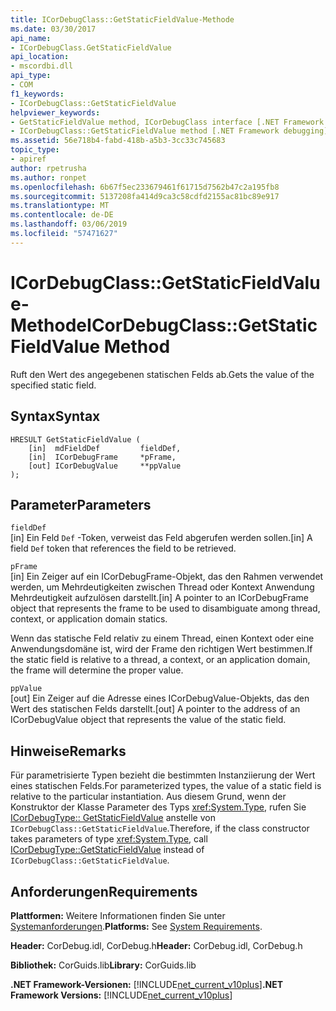 ```yaml
---
title: ICorDebugClass::GetStaticFieldValue-Methode
ms.date: 03/30/2017
api_name:
- ICorDebugClass.GetStaticFieldValue
api_location:
- mscordbi.dll
api_type:
- COM
f1_keywords:
- ICorDebugClass::GetStaticFieldValue
helpviewer_keywords:
- GetStaticFieldValue method, ICorDebugClass interface [.NET Framework debugging]
- ICorDebugClass::GetStaticFieldValue method [.NET Framework debugging]
ms.assetid: 56e718b4-fabd-418b-a5b3-3cc33c745683
topic_type:
- apiref
author: rpetrusha
ms.author: ronpet
ms.openlocfilehash: 6b67f5ec233679461f61715d7562b47c2a195fb8
ms.sourcegitcommit: 5137208fa414d9ca3c58cdfd2155ac81bc89e917
ms.translationtype: MT
ms.contentlocale: de-DE
ms.lasthandoff: 03/06/2019
ms.locfileid: "57471627"
---
```

# <a name="icordebugclassgetstaticfieldvalue-method"></a><span data-ttu-id="c5c9d-102">ICorDebugClass::GetStaticFieldValue-Methode</span><span class="sxs-lookup"><span data-stu-id="c5c9d-102">ICorDebugClass::GetStaticFieldValue Method</span></span>
<span data-ttu-id="c5c9d-103">Ruft den Wert des angegebenen statischen Felds ab.</span><span class="sxs-lookup"><span data-stu-id="c5c9d-103">Gets the value of the specified static field.</span></span>  
  
## <a name="syntax"></a><span data-ttu-id="c5c9d-104">Syntax</span><span class="sxs-lookup"><span data-stu-id="c5c9d-104">Syntax</span></span>  
  
```  
HRESULT GetStaticFieldValue (  
    [in]  mdFieldDef         fieldDef,  
    [in]  ICorDebugFrame     *pFrame,  
    [out] ICorDebugValue     **ppValue  
);  
```  
  
## <a name="parameters"></a><span data-ttu-id="c5c9d-105">Parameter</span><span class="sxs-lookup"><span data-stu-id="c5c9d-105">Parameters</span></span>  
 `fieldDef`  
 <span data-ttu-id="c5c9d-106">[in] Ein Feld `Def` -Token, verweist das Feld abgerufen werden sollen.</span><span class="sxs-lookup"><span data-stu-id="c5c9d-106">[in] A field `Def` token that references the field to be retrieved.</span></span>  
  
 `pFrame`  
 <span data-ttu-id="c5c9d-107">[in] Ein Zeiger auf ein ICorDebugFrame-Objekt, das den Rahmen verwendet werden, um Mehrdeutigkeiten zwischen Thread oder Kontext Anwendung Mehrdeutigkeit aufzulösen darstellt.</span><span class="sxs-lookup"><span data-stu-id="c5c9d-107">[in] A pointer to an ICorDebugFrame object that represents the frame to be used to disambiguate among thread, context, or application domain statics.</span></span>  
  
 <span data-ttu-id="c5c9d-108">Wenn das statische Feld relativ zu einem Thread, einen Kontext oder eine Anwendungsdomäne ist, wird der Frame den richtigen Wert bestimmen.</span><span class="sxs-lookup"><span data-stu-id="c5c9d-108">If the static field is relative to a thread, a context, or an application domain, the frame will determine the proper value.</span></span>  
  
 `ppValue`  
 <span data-ttu-id="c5c9d-109">[out] Ein Zeiger auf die Adresse eines ICorDebugValue-Objekts, das den Wert des statischen Felds darstellt.</span><span class="sxs-lookup"><span data-stu-id="c5c9d-109">[out] A pointer to the address of an ICorDebugValue object that represents the value of the static field.</span></span>  
  
## <a name="remarks"></a><span data-ttu-id="c5c9d-110">Hinweise</span><span class="sxs-lookup"><span data-stu-id="c5c9d-110">Remarks</span></span>  
 <span data-ttu-id="c5c9d-111">Für parametrisierte Typen bezieht die bestimmten Instanziierung der Wert eines statischen Felds.</span><span class="sxs-lookup"><span data-stu-id="c5c9d-111">For parameterized types, the value of a static field is relative to the particular instantiation.</span></span> <span data-ttu-id="c5c9d-112">Aus diesem Grund, wenn der Konstruktor der Klasse Parameter des Typs <xref:System.Type>, rufen Sie [ICorDebugType:: GetStaticFieldValue](../../../../docs/framework/unmanaged-api/debugging/icordebugtype-getstaticfieldvalue-method.md) anstelle von `ICorDebugClass::GetStaticFieldValue`.</span><span class="sxs-lookup"><span data-stu-id="c5c9d-112">Therefore, if the class constructor takes parameters of type <xref:System.Type>, call [ICorDebugType::GetStaticFieldValue](../../../../docs/framework/unmanaged-api/debugging/icordebugtype-getstaticfieldvalue-method.md) instead of `ICorDebugClass::GetStaticFieldValue`.</span></span>  
  
## <a name="requirements"></a><span data-ttu-id="c5c9d-113">Anforderungen</span><span class="sxs-lookup"><span data-stu-id="c5c9d-113">Requirements</span></span>  
 <span data-ttu-id="c5c9d-114">**Plattformen:** Weitere Informationen finden Sie unter [Systemanforderungen](../../../../docs/framework/get-started/system-requirements.md).</span><span class="sxs-lookup"><span data-stu-id="c5c9d-114">**Platforms:** See [System Requirements](../../../../docs/framework/get-started/system-requirements.md).</span></span>  
  
 <span data-ttu-id="c5c9d-115">**Header:** CorDebug.idl, CorDebug.h</span><span class="sxs-lookup"><span data-stu-id="c5c9d-115">**Header:** CorDebug.idl, CorDebug.h</span></span>  
  
 <span data-ttu-id="c5c9d-116">**Bibliothek:** CorGuids.lib</span><span class="sxs-lookup"><span data-stu-id="c5c9d-116">**Library:** CorGuids.lib</span></span>  
  
 <span data-ttu-id="c5c9d-117">**.NET Framework-Versionen:** [!INCLUDE[net_current_v10plus](../../../../includes/net-current-v10plus-md.md)]</span><span class="sxs-lookup"><span data-stu-id="c5c9d-117">**.NET Framework Versions:** [!INCLUDE[net_current_v10plus](../../../../includes/net-current-v10plus-md.md)]</span></span>
